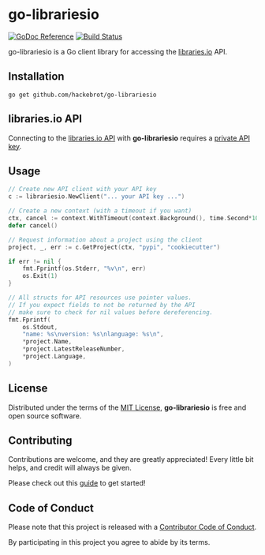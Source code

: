 # go-librariesio

[![GoDoc Reference][godoc_badge]][godoc]
[![Build Status][travis_badge]][travis]

go-librariesio is a Go client library for accessing the
[libraries.io][libraries.io] API.


## Installation

``go get github.com/hackebrot/go-librariesio``


## libraries.io API

Connecting to the [libraries.io API][api] with **go-librariesio** requires
a [private API key][api_key].

## Usage

```go
// Create new API client with your API key
c := librariesio.NewClient("... your API key ...")

// Create a new context (with a timeout if you want)
ctx, cancel := context.WithTimeout(context.Background(), time.Second*10)
defer cancel()

// Request information about a project using the client
project, _, err := c.GetProject(ctx, "pypi", "cookiecutter")

if err != nil {
    fmt.Fprintf(os.Stderr, "%v\n", err)
    os.Exit(1)
}

// All structs for API resources use pointer values.
// If you expect fields to not be returned by the API
// make sure to check for nil values before dereferencing.
fmt.Fprintf(
    os.Stdout,
    "name: %s\nversion: %s\nlanguage: %s\n",
    *project.Name,
    *project.LatestReleaseNumber,
    *project.Language,
)
```

## License

Distributed under the terms of the [MIT License][MIT], **go-librariesio** is
free and open source software.


## Contributing

Contributions are welcome, and they are greatly appreciated! Every
little bit helps, and credit will always be given.

Please check out this [guide][contributing] to get started!


## Code of Conduct

Please note that this project is released with a
[Contributor Code of Conduct][Code of Conduct].

By participating in this project you agree to abide by its terms.


[api_key]: https://libraries.io/account
[api]: https://libraries.io/api
[Code of Conduct]: CODE_OF_CONDUCT.md
[contributing]: CONTRIBUTING.md
[godoc_badge]: https://img.shields.io/badge/go-documentation-blue.svg?style=flat
[godoc]: https://godoc.org/github.com/hackebrot/go-librariesio (See GoDoc Reference)
[libraries.io]: https://libraries.io/
[MIT]: LICENSE
[travis_badge]: https://img.shields.io/travis/hackebrot/go-librariesio.svg?style=flat
[travis]: https://travis-ci.org/hackebrot/go-librariesio (See Build Status on Travis CI)

